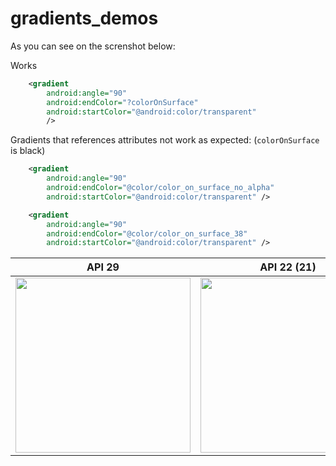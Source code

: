 # gradients_demos


As you can see on the screnshot below:

Works
```xml
    <gradient
        android:angle="90"
        android:endColor="?colorOnSurface"
        android:startColor="@android:color/transparent"
        />
```

Gradients that references attributes not work as expected:
(`colorOnSurface` is black)
```xml
    <gradient
        android:angle="90"
        android:endColor="@color/color_on_surface_no_alpha"
        android:startColor="@android:color/transparent" />
```

```xml
    <gradient
        android:angle="90"
        android:endColor="@color/color_on_surface_38"
        android:startColor="@android:color/transparent" />
```

API 29 | API 22 (21)
---|---
<img width="280" src="https://user-images.githubusercontent.com/887462/87879573-05809880-c9ec-11ea-87cf-59c23e790827.png" /> | <img width="280" src="https://user-images.githubusercontent.com/887462/87879592-2e089280-c9ec-11ea-8ea6-2731cb695981.png" />
